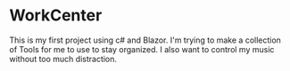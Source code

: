 # WorkCenter
This is my first project using c# and Blazor.
I'm trying to make a collection of Tools for me to use to stay organized.
I also want to control my music without too much distraction.